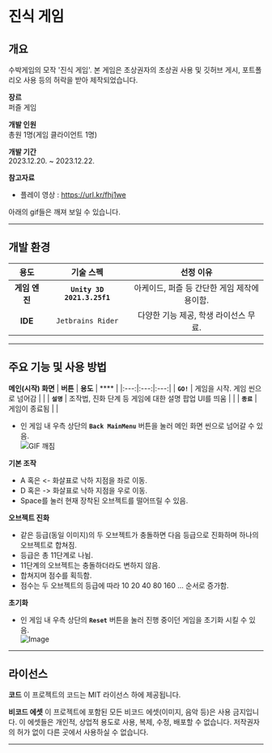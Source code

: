 # 진식 게임

## 개요
수박게임의 모작 '진식 게임'. 본 게임은 초상권자의 초상권 사용 및 깃허브 게시, 포트폴리오 사용 등의 허락을 받아 제작되었습니다.

   
**장르**   
퍼즐 게임

**개발 인원**   
총원 1명(게임 클라이언트 1명)

**개발 기간**   
2023.12.20. ~ 2023.12.22.

**참고자료**   
- 플레이 영상 : <https://url.kr/fhj1we>

아래의 gif들은 깨져 보일 수 있습니다.

---

## 개발 환경
| **용도** | **기술 스펙** | **선정 이유** |
|:---:|:---:|:---:|
| **게임 엔진** | **`Unity 3D 2021.3.25f1`**  | 아케이드, 퍼즐 등 간단한 게임 제작에 용이함. |
| **IDE** | `Jetbrains Rider` | 다양한 기능 제공, 학생 라이선스 무료. |


---

## 주요 기능 및 사용 방법
**메인(시작) 화면**
| **버튼** | **용도** | **** |
|:---:|:---:|:---:|
| **`GO!`** | 게임을 시작. 게임 씬으로 넘어감 |  |
| **`설명`** | 조작법, 진화 단계 등 게임에 대한 설명 팝업 UI를 띄움 |  |
| **`종료`** | 게임이 종료됨 |  |
* 인 게임 내 우측 상단의 **`Back MainMenu`** 버튼을 눌러 메인 화면 씬으로 넘어갈 수 있음.     
![GIF 깨짐](https://github.com/user-attachments/assets/1caa9ab4-dd94-46e8-bb6e-90dae0db982a)


**기본 조작**
* A 혹은 <- 화살표로 낙하 지점을 좌로 이동.
* D 혹은 -> 화살표로 낙하 지점을 우로 이동.
* Space를 눌러 현재 장착된 오브젝트를 떨어뜨릴 수 있음.

**오브젝트 진화**
* 같은 등급(동일 이미지)의 두 오브젝트가 충돌하면 다음 등급으로 진화하며 하나의 오브젝트로 합쳐짐.
* 등급은 총 11단계로 나뉨.
* 11단계의 오브젝트는 충돌하더라도 변하지 않음.
* 합쳐지며 점수를 획득함.
* 점수는 두 오브젝트의 등급에 따라 10 20 40 80 160 ... 순서로 증가함.

**초기화** 
* 인 게임 내 우측 상단의 **`Reset`** 버튼을 눌러 진행 중이던 게임을 초기화 시킬 수 있음.        
![Image](https://github.com/user-attachments/assets/fa581217-4ba1-4a8c-8028-f62d959679d9)


---

## 라이선스
**코드**
이 프로젝트의 코드는 MIT 라이선스 하에 제공됩니다.

**비코드 에셋**
이 프로젝트에 포함된 모든 비코드 에셋(이미지, 음악 등)은 사용 금지입니다. 이 에셋들은 개인적, 상업적 용도로 사용, 복제, 수정, 배포할 수 없습니다. 저작권자의 허가 없이 다른 곳에서 사용하실 수 없습니다.

--- 
